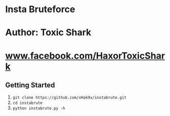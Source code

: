 # Insta Bruteforce
# Author: Toxic Shark
# www.facebook.com/HaxorToxicShark

## Getting Started
1. ```git clone https://github.com/xHak9x/instabrute.git```
2. ```cd instabrute```
3. ```python instabrute.py -h ```
